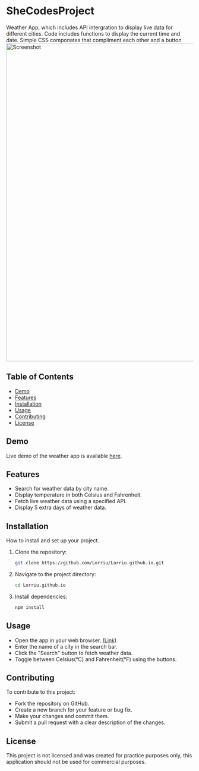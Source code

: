 # SheCodesProject
 Weather App, which includes API intergration to display live data for different cities. Code includes functions to display the current time and date. Simple CSS componates that compliment each other and a button
<img width="857" alt="Screenshot " src="https://github.com/Lorriu/Lorriu.github.io/assets/124742429/e6ac6822-38c9-49d1-89fd-f68061d24dba">

## Table of Contents

- [Demo](#demo)
- [Features](#features)
- [Installation](#installation)
- [Usage](#usage)
- [Contributing](#contributing)
- [License](#license)

## Demo

Live demo of the weather app is available <a href="https://lorriu.github.io/" target="_blank" >here</a>.
## Features

- Search for weather data by city name.
- Display temperature in both Celsius and Fahrenheit.
- Fetch live weather data using a specified API.
- Display 5 extra days of weather data.

## Installation

How to install and set up your project.

1. Clone the repository:
   ```sh
   git clone https://github.com/Lorriu/Lorriu.github.io.git
   ```
   
2. Navigate to the project directory:
   ```sh
   cd Lorriu.github.io
   ```
   
3. Install dependencies:
   ```sh
   npm install
   ```
   
## Usage

- Open the app in your web browser. <a href="https://lorriu.github.io/" target="_blank" >(Link)</a>
- Enter the name of a city in the search bar.
- Click the "Search" button to fetch weather data.
- Toggle between Celsius(°C) and Fahrenheit(°F) using the buttons.

## Contributing

To contribute to this project: 

- Fork the repository on GitHub.
- Create a new branch for your feature or bug fix.
- Make your changes and commit them.
- Submit a pull request with a clear description of the changes.

## License

This project is not licensed and was created for practice purposes only, this application should not be used for commercial purposes. 
